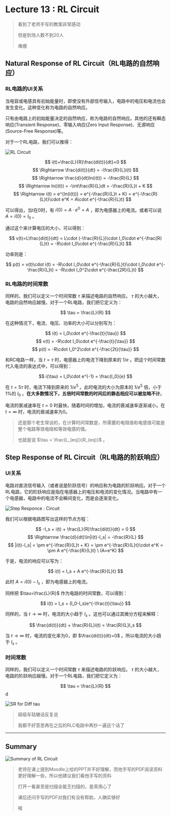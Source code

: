 # Lecture 13 : RL Circuit

> 看到了老师手写的教案非常感动
>
> 但是到场人数不到20人
>
> 难绷

## Natural Response of RL Circuit（RL电路的自然响应）

### RL电路的UI关系

当电容或电感具有初始能量时，即使没有外部信号输入，电路中的电压和电流也会发生变化。这种变化称为电路的自然响应。

只有由电路上的初始能量决定的自然响应，称为电路的自然响应。其他的还有瞬态响应(Transient Response)、零输入响应(Zero Input Response)、无源响应(Source-Free Response)等。

对于一个RL电路，我们可以推得：

![RL Circuit](Lecture13.assets/1733123563677.png)

$$
i(t)+\frac{L}{R}\frac{di(t)}{dt}=0
$$
$$
\Rightarrow \frac{di(t)}{dt} = -\frac{R}{L}i(t)
$$
$$
\Rightarrow \frac{d}{dt}ln(i(t)) = -\frac{R}{L}
$$
$$
\Rightarrow ln(i(t)) = -\int\frac{R}{L}dt = -\frac{R}{L}t + K
$$
$$
\Rightarrow i(t) = e^{ln(i(t))} = e^{-\frac{R}{L}t + K} = e^{-\frac{R}{L}t}\cdot e^K = A\cdot e^{-\frac{R}{L}t}
$$

可以得出，当t在0时，有 $i(0) = A\cdot e^0 = A$ ，即为电感器上的电流。或者可以说 $A=i(0)=I_0$ 。

通过这个来计算电压的大小，可以得到：

$$
v(t)=L\frac{di(t)}{dt} = L\cdot (-\frac{R}{L})\cdot I_0\cdot e^{-\frac{R}{L}t} = -R\cdot I_0\cdot e^{-\frac{R}{L}t}
$$

功率则是：

$$
p(t) = v(t)\cdot i(t) = -R\cdot I_0\cdot e^{-\frac{R}{L}t}\cdot I_0\cdot e^{-\frac{R}{L}t} = -R\cdot I_0^2\cdot e^{-\frac{2R}{L}t}
$$

### RL电路的时间常数

同样的，我们可以定义一个时间常数 $\tau$ 来描述电路的自然响应。 $\tau$ 的大小越大，电路的自然响应越慢。对于一个RL电路，我们把它定义为：

$$
\tau = \frac{L}{R}
$$

在这种情况下，电流、电压、功率的大小可以分别写为：

$$
i(t) = I_0\cdot e^{-\frac{t}{\tau}}
$$
$$
v(t) = -R\cdot I_0\cdot e^{-\frac{t}{\tau}}
$$
$$
p(t) = -R\cdot I_0^2\cdot e^{-\frac{2t}{\tau}}
$$

和RC电路一样，当 $t=\tau$ 时，电感器上的电流下降到原来的 $1/e$ 。把这个时间常数代入电流的表达式中，可以得到：

$$
i(\tau) = I_0\cdot e^{-1} = \frac{I_0}{e}
$$

在 $t=5\tau$ 时，电流下降到原来的 $1/e^5$ 。此时电流的大小为原本的 $1/e^5$ 倍，小于1%的 $I_0$ 。**在大多数情况下，五倍时间常数的时间后的静态相应可以被忽略不计**。

电流的衰减速率在 $t=0$ 时最快，随着时间的增加，电流的衰减速率逐渐减小。在 $t=\infty$ 时，电流的衰减速率为0。

> 还是那个老生常谈的，在计算时间常数是，所需要的电阻值和电感值可能是整个电路等效电阻和等效电感的值。
>
> 也就是说 $\tau = \frac{L_{eq}}{R_{eq}}$ 。

## Step Response of RL Circuit（RL电路的阶跃响应）

### UI关系

电路对直流信号输入（或者说是阶跃信号）的响应称为电路的阶跃响应。对于一个RL电路，它的阶跃响应是指在电感器上的电压和电流的变化情况。当电路中有一个电感器，电路中的电流不会瞬间变化，而是会逐渐变化。

![Step Responce : Circuit](Lecture13.assets/1733125467948.png)

我们可以根据电路图写出这样的节点方程：

$$
-I_s + i(t) + \frac{L}{R}\frac{di(t)}{dt} = 0
$$
$$
\Rightarrow \frac{d}{dt}\ln|i(t)-I_s| = -\frac{R}{L}
$$
$$
|i(t)-I_s| = \pm e^{-\frac{R}{L}t + K} = \pm e^{-\frac{R}{L}t}\cdot e^K = \pm A e^{-\frac{R}{L}t} \  (A=e^K)
$$

于是，电流的响应可以写为：

$$
i(t) = I_s + A e^{-\frac{R}{L}t}
$$

此时 $A=i(0)-I_s$ ，即为电感器上的电流。

同样把 $\tau=\frac{L}{R}$ 作为电路的时间常数，可以得到：

$$
i(t) = I_s + (I_0-I_s)e^{-\frac{t}{\tau}}
$$

同样的，当 $t\rightarrow\infty$ 时，电流的大小趋于 $I_s$ 。这也可以通过其微分方程来解释：

$$
\frac{di(t)}{dt} + \frac{R}{L}i(t) = \frac{R}{L}I_s
$$

当 $t\rightarrow\infty$ 时，电流的变化率为0，即 $\frac{di(t)}{dt}=0$ 。所以电流的大小趋于 $I_s$ 。

### 时间常数

同样的，我们可以定义一个时间常数 $\tau$ 来描述电路的阶跃响应。 $\tau$ 的大小越大，电路的阶跃响应越慢。对于一个RL电路，我们把它定义为：

$$
\tau = \frac{L}{R}
$$d

![SR for Diff tau](Lecture13.assets/1733126302350.png)

> 超级车轱辘话反复说
>
> 我都不好意思再在之后的RLC电路中再抄一遍这个话了

---

## Summary

![Summary of RL Circuit](Lecture13.assets/1733125144544.png)

> 老师在课上提到Moodle上给的PPT并不好理解，而他手写的PDF阅读资料更好理解一些，所以他建议我们看他手写的资料
>
> 打开一看甚至是扫描全能王扫描的，是真用心了
>
> 课后还问手写的PDF对我们有没有帮助，人确实够好
>
> 唉
